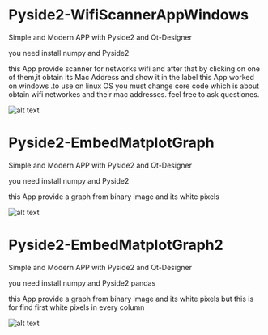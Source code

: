 # Pyside2-WifiScannerAppWindows

Simple and Modern APP with Pyside2 and Qt-Designer

you need install numpy and Pyside2

this App provide scanner for networks wifi and after that by clicking on one of them,it obtain its Mac Address and show it in the label 
this App worked on windows .to use on linux OS you must change core code which is about obtain wifi networkes and their mac addresses.
feel free to ask questiones.

![alt text](https://github.com/sabrabano0/PySide2-SimpleProjects/blob/main/wifiscannerOutput.png?raw=true)


# Pyside2-EmbedMatplotGraph

Simple and Modern APP with Pyside2 and Qt-Designer

you need install numpy and Pyside2

this App provide a graph from binary image and its white pixels

![alt text](https://github.com/sabrabano0/PySide2-SimpleProjects/blob/main/EmbedMatplotOutput.png?raw=true)



# Pyside2-EmbedMatplotGraph2

Simple and Modern APP with Pyside2 and Qt-Designer

you need install numpy and Pyside2 pandas

this App provide a graph from binary image and its white pixels but this is for find first white pixels in every column

![alt text](https://github.com/sabrabano0/PySide2-SimpleProjects/blob/main/EmbedMatplotOutput2.png?raw=true)
